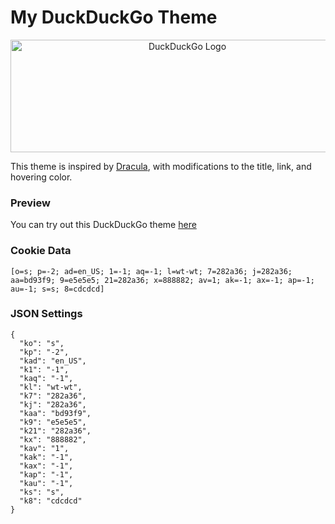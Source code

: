 # My DuckDuckGo Theme
<p align="center">
  <a href="https://duckduckgo.com/about">
    <img src="https://external-content.duckduckgo.com/iu/?u=https%3A%2F%2Fvignette.wikia.nocookie.net%2Flogopedia%2Fimages%2F0%2F00%2FDuckDuckGo_Logo-_Horizontal%25404x.png%2Frevision%2Flatest%3Fcb%3D20190826133259&f=1&nofb=1&ipt=eef370cc8eb916357a709693a0504d93cb79d94a2c075e288dda9e5eec0f0809&ipo=images" alt="DuckDuckGo Logo" width="550" height="180" />
  </a>
</p>

This theme is inspired by [Dracula](https://github.com/dracula/duckduckgo?tab=readme-ov-file), with modifications to the title, link, and hovering color.

### Preview
You can try out this DuckDuckGo theme [here](https://duckduckgo.com/?ko=s&kp=-2&kad=en_US&k1=-1&kaq=-1&kl=wt-wt&k7=282a36&k8=cdcdcd&kj=282a36&kaa=bd93f9&k9=e5e5e5&k21=282a36&kx=888882&kav=1&kak=-1&kax=-1&kap=-1&kau=-1&ks=s)

### Cookie Data
```
[o=s; p=-2; ad=en_US; 1=-1; aq=-1; l=wt-wt; 7=282a36; j=282a36; aa=bd93f9; 9=e5e5e5; 21=282a36; x=888882; av=1; ak=-1; ax=-1; ap=-1; au=-1; s=s; 8=cdcdcd]
```
### JSON Settings
```
{
  "ko": "s",
  "kp": "-2",
  "kad": "en_US",
  "k1": "-1",
  "kaq": "-1",
  "kl": "wt-wt",
  "k7": "282a36",
  "kj": "282a36",
  "kaa": "bd93f9",
  "k9": "e5e5e5",
  "k21": "282a36",
  "kx": "888882",
  "kav": "1",
  "kak": "-1",
  "kax": "-1",
  "kap": "-1",
  "kau": "-1",
  "ks": "s",
  "k8": "cdcdcd"
}
```
